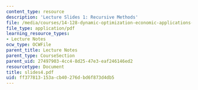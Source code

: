 ```yaml
---
content_type: resource
description: 'Lecture Slides 1: Recursive Methods'
file: /media/courses/14-128-dynamic-optimization-economic-applications-recursive-methods-spring-2003/ff377813153acb40276dbd6f873d4db5_slides4.pdf
file_type: application/pdf
learning_resource_types:
- Lecture Notes
ocw_type: OCWFile
parent_title: Lecture Notes
parent_type: CourseSection
parent_uid: 27497903-4cc4-8d25-47e3-eaf246146ed2
resourcetype: Document
title: slides4.pdf
uid: ff377813-153a-cb40-276d-bd6f873d4db5
---
```

